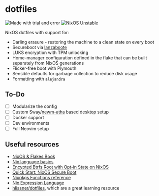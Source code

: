 # dotfiles

![Made with trial and error](https://img.shields.io/badge/Made%20with-trial%20and%20error-blue?style=flat-square&logo=haskell)
[![NixOS Unstable](https://img.shields.io/badge/NixOS-unstable-blue.svg?style=flat-square&logo=NixOS&logoColor=white)](https://nixos.org)

NixOS dotfiles with support for:
* Darling erasure - restoring the machine to a clean state on every boot
* Secureboot via [lanzaboote](https://github.com/nix-community/lanzaboote)
* LUKS encryption with TPM unlocking
* Home-manager configuration defined in the flake that can be built separately from NixOS generations
* Flicker-free boot with Plymouth
* Sensible defaults for garbage collection to reduce disk usage
* Formatting with [`alejandra`](https://github.com/kamadorueda/alejandra)

## To-Do
* [ ] Modularize the config
* [ ] Custom Sway/[newm-atha](https://sr.ht/~atha/newm-atha/) based desktop setup
* [ ] Docker support
* [ ] Dev environments
* [ ] Full Neovim setup

## Useful resources
* [NixOS & Flakes Book](https://nixos-and-flakes.thiscute.world/)
* [Nix language basics](https://nix.dev/tutorials/nix-language)
* [Encypted Btrfs Root with Opt-in State on NixOS](https://mt-caret.github.io/blog/posts/2020-06-29-optin-state.html)
* [Quick Start: NixOS Secure Boot](https://github.com/nix-community/lanzaboote)
* [Nixpkgs Functions reference](https://nixos.org/manual/nixpkgs/stable/#chap-functions)
* [Nix Expression Language](https://nixos.org/manual/nix/stable/#ch-expression-language)
* [hlissner/dotfiles](https://github.com/hlissner/dotfiles), which are a great learning resource

